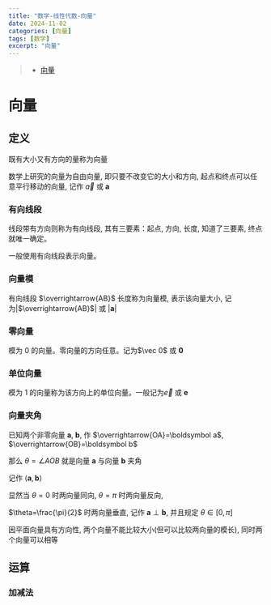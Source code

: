 ```yaml
---
title: "数学-线性代数-向量"
date: 2024-11-02
categories: [向量]
tags: [数学]
excerpt: "向量"
---
```


> - [向量](https://oi-wiki.org/math/linear-algebra/vector/)

# 向量

## 定义

既有大小又有方向的量称为向量

数学上研究的向量为自由向量, 即只要不改变它的大小和方向, 起点和终点可以任意平行移动的向量, 记作 $\vec a$ 或 $\boldsymbol{a}$

### 有向线段

线段带有方向则称为有向线段, 其有三要素：起点, 方向, 长度, 知道了三要素, 终点就唯一确定。

一般使用有向线段表示向量。

### 向量模

有向线段 $\overrightarrow{AB}$ 长度称为向量模, 表示该向量大小, 记为|$\overrightarrow{AB}$| 或 |$\boldsymbol{a}$|

### 零向量

模为 0 的向量。零向量的方向任意。记为$\vec 0$ 或 $\boldsymbol{0}$

### 单位向量

模为 1 的向量称为该方向上的单位向量。一般记为$\vec e$ 或 $\boldsymbol{e}$

### 向量夹角

已知两个非零向量 $\boldsymbol a$, $\boldsymbol b$, 作 $\overrightarrow{OA}=\boldsymbol a$, $\overrightarrow{OB}=\boldsymbol b$

那么 $\theta=\angle AOB$ 就是向量 $\boldsymbol a$ 与向量 $\boldsymbol b$ 夹角

记作 $\langle \boldsymbol a, \boldsymbol b\rangle$

显然当 $\theta=0$ 时两向量同向, $\theta=\pi$ 时两向量反向, 
 
$\theta=\frac{\pi}{2}$ 时两向量垂直, 记作 $\boldsymbol a\perp \boldsymbol b$, 并且规定 $\theta \in [0,\pi]$

因平面向量具有方向性, 两个向量不能比较大小(但可以比较两向量的模长), 同时两个向量可以相等

## 运算

### 加减法


